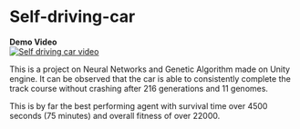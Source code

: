 # Self-driving-car

<b>Demo Video</b><br>
[![Self driving car video](https://img.youtube.com/vi/r71xFCSzzuc/0.jpg)](https://www.youtube.com/watch?v=r71xFCSzzuc)

This is a project on Neural Networks and Genetic Algorithm made on Unity engine.
It can be observed that the car is able to consistently complete the track course without crashing after 216 generations and 11 genomes.

This is by far the best performing agent with survival time over 4500 seconds (75 minutes) and overall fitness of over 22000.
